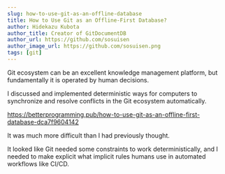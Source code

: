 ```yaml
---
slug: how-to-use-git-as-an-offline-database
title: How to Use Git as an Offline-First Database?
author: Hidekazu Kubota
author_title: Creator of GitDocumentDB
author_url: https://github.com/sosuisen
author_image_url: https://github.com/sosuisen.png
tags: [git]
---
```


Git ecosystem can be an excellent knowledge management platform, but fundamentally it is operated by human decisions.

I discussed and implemented deterministic ways for computers to synchronize and resolve conflicts in the Git ecosystem automatically.

https://betterprogramming.pub/how-to-use-git-as-an-offline-first-database-dca7f9604142

It was much more difficult than I had previously thought.

It looked like Git needed some constraints to work deterministically, and I needed to make explicit what implicit rules humans use in automated workflows like CI/CD.
